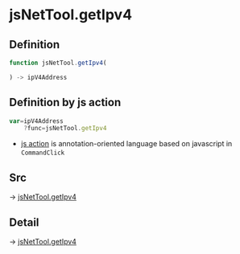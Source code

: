 # jsNetTool.getIpv4

## Definition

```js.js
function jsNetTool.getIpv4(

) -> ipV4Address
```


## Definition by js action

```js.js
var=ipV4Address
	?func=jsNetTool.getIpv4

```

- [js action](#) is annotation-oriented language based on javascript in `CommandClick`



## Src

-> [jsNetTool.getIpv4](https://github.com/puutaro/CommandClick/blob/master/app/src/main/java/com/puutaro/commandclick/fragment_lib/terminal_fragment/js_interface/JsNetTool.kt#L13)

## Detail

-> [jsNetTool.getIpv4](https://github.com/puutaro/CommandClick/blob/master/md/developer/js_interface/details/JsNetTool/getIpv4.md)
